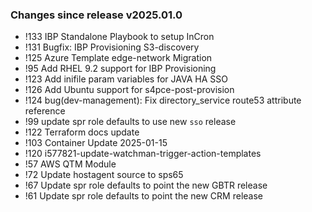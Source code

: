 ### Changes since release v2025.01.0
- !133 IBP Standalone Playbook to setup InCron
- !131 Bugfix: IBP Provisioning S3-discovery
- !125 Azure Template edge-network Migration
- !95 Add RHEL 9.2 support for IBP Provisioning
- !123 Add inifile param variables for JAVA HA SSO
- !126 Add Ubuntu support for s4pce-post-provision
- !124 bug(dev-management): Fix directory_service route53 attribute reference
- !99 update spr role defaults to use new `sso` release
- !122 Terraform docs update
- !103 Container Update 2025-01-15
- !120 i577821-update-watchman-trigger-action-templates
- !57 AWS QTM Module
- !72 Update hostagent source to sps65
- !67 Update spr role defaults to point the new GBTR release
- !61 Update spr role defaults to point the new CRM release

